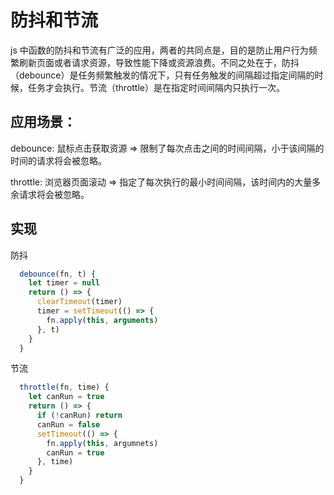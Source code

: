 # 防抖和节流

js 中函数的防抖和节流有广泛的应用，两者的共同点是，目的是防止用户行为频繁刷新页面或者请求资源，导致性能下降或资源浪费。不同之处在于，防抖（debounce）是任务频繁触发的情况下，只有任务触发的间隔超过指定间隔的时候，任务才会执行。节流（throttle）是在指定时间间隔内只执行一次。

## 应用场景：

debounce: 鼠标点击获取资源  => 限制了每次点击之间的时间间隔，小于该间隔的时间的请求将会被忽略。

throttle: 浏览器页面滚动   => 指定了每次执行的最小时间间隔，该时间内的大量多余请求将会被忽略。


## 实现

  防抖

  ```js
    debounce(fn, t) {
      let timer = null
      return () => {
        clearTimeout(timer)
        timer = setTimeout(() => {
          fn.apply(this, arguments)
        }, t)
      }
    }
  ```

  节流
  ```js
    throttle(fn, time) {
      let canRun = true
      return () => {
        if (!canRun) return
        canRun = false
        setTimeout(() => {
          fn.apply(this, argumnets)
          canRun = true
        }, time)
      }
    }
  ```
